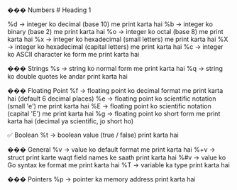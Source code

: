 ��� Numbers  # Heading 1

%d → integer ko decimal (base 10) me print karta hai
%b → integer ko binary (base 2) me print karta hai
%o → integer ko octal (base 8) me print karta hai
%x → integer ko hexadecimal (small letters) me print karta hai
%X → integer ko hexadecimal (capital letters) me print karta hai
%c → integer ko ASCII character ke form me print karta hai

��� Strings
%s → string ko normal form me print karta hai
%q → string ko double quotes ke andar print karta hai

��� Floating Point
%f → floating point ko decimal format me print karta hai (default 6 decimal places)
%e → floating point ko scientific notation (small 'e') me print karta hai
%E → floating point ko scientific notation (capital 'E') me print karta hai
%g → floating point ko short form me print karta hai (decimal ya scientific, jo short ho)

✅ Boolean
%t → boolean value (true / false) print karta hai

��� General
%v → value ko default format me print karta hai
%+v → struct print karte waqt field names ke saath print karta hai
%#v → value ko Go syntax ke format me print karta hai
%T → variable ka type print karta hai

��� Pointers
%p → pointer ka memory address print karta hai

